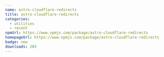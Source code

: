 ```yaml
---
name: astro-cloudflare-redirects
title: astro-cloudflare-redirects
categories:
  - utilities
  - recent
npmUrl: https://www.npmjs.com/package/astro-cloudflare-redirects
homepageUrl: https://www.npmjs.com/package/astro-cloudflare-redirects
badge: new
downloads: 203
---
```

